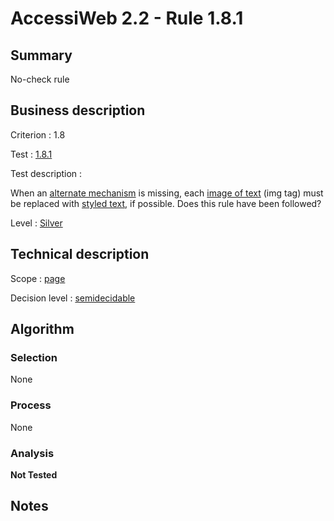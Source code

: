 # AccessiWeb 2.2 - Rule 1.8.1

## Summary

No-check rule

## Business description

Criterion : 1.8

Test : [1.8.1](http://www.accessiweb.org/index.php/accessiweb-22-english-version.html#test-1-8-1)

Test description :

When an [alternate mechanism](http://www.accessiweb.org/index.php/glossary-76.html#mMecaRempl) 
is missing, each [image of text](http://www.accessiweb.org/index.php/glossary-76.html#mImgText)
(img tag) must be replaced with [styled text](http://www.accessiweb.org/index.php/glossary-76.html#mTexteStyle), if possible. Does this rule have been followed?

Level : [Silver](/en/category/rules-design/accessiweb-11/level/argent)

## Technical description

Scope : [page](/en/category/rules-design/accessiweb-11/scope/page)

Decision level :
[semidecidable](/en/category/rules-design/accessiweb-11/decision-level/semidecidable)

## Algorithm

### Selection

None

### Process

None

### Analysis

**Not Tested**

## Notes



